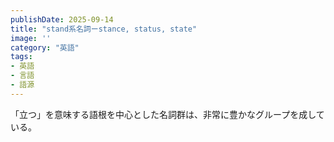 ```yaml
---
publishDate: 2025-09-14
title: "stand系名詞ーstance, status, state"
image: ''
category: "英語"
tags:
- 英語
- 言語
- 語源
---
```

「立つ」を意味する語根を中心とした名詞群は、非常に豊かなグループを成している。
